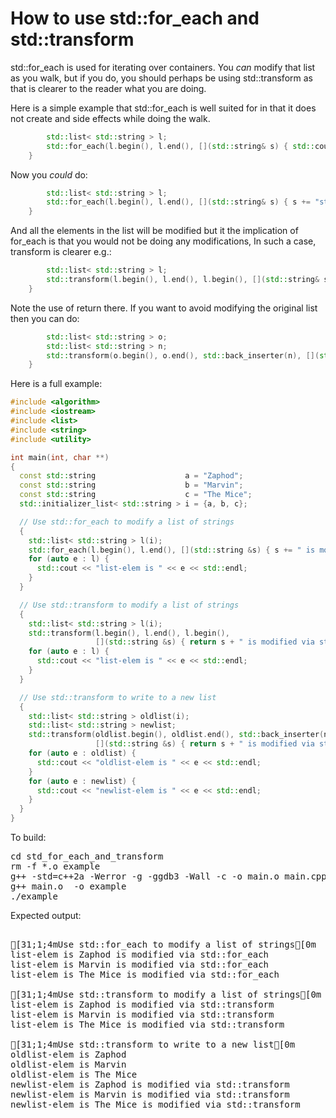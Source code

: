 How to use std::for_each and std::transform
===========================================

std::for_each is used for iterating over containers. You *can* modify
that list as you walk, but if you do, you should perhaps be using
std::transform as that is clearer to the reader what you are doing.

Here is a simple example that std::for_each is well suited for in that
it does not create and side effects while doing the walk.
```C++
        std::list< std::string > l;
        std::for_each(l.begin(), l.end(), [](std::string& s) { std::cout << s << std::endl; });
    }
```
Now you *could* do:
```C++
        std::list< std::string > l;
        std::for_each(l.begin(), l.end(), [](std::string& s) { s += "stuff"; });
    }
```
And all the elements in the list will be modified but it the implication of
for_each is that you would not be doing any modifications, In such a case,
transform is clearer e.g.:
```C++
        std::list< std::string > l;
        std::transform(l.begin(), l.end(), l.begin(), [](std::string& s) { return s + "stuff"; });
    }
```
Note the use of return there. If you want to avoid modifying the original list then you can do:
```C++
        std::list< std::string > o;
        std::list< std::string > n;
        std::transform(o.begin(), o.end(), std::back_inserter(n), [](std::string& s) { return s + "stuff"; });
    }
```
Here is a full example:
```C++
#include <algorithm>
#include <iostream>
#include <list>
#include <string>
#include <utility>

int main(int, char **)
{
  const std::string                    a = "Zaphod";
  const std::string                    b = "Marvin";
  const std::string                    c = "The Mice";
  std::initializer_list< std::string > i = {a, b, c};

  // Use std::for_each to modify a list of strings
  {
    std::list< std::string > l(i);
    std::for_each(l.begin(), l.end(), [](std::string &s) { s += " is modified via std::for_each"; });
    for (auto e : l) {
      std::cout << "list-elem is " << e << std::endl;
    }
  }

  // Use std::transform to modify a list of strings
  {
    std::list< std::string > l(i);
    std::transform(l.begin(), l.end(), l.begin(),
                   [](std::string &s) { return s + " is modified via std::transform"; });
    for (auto e : l) {
      std::cout << "list-elem is " << e << std::endl;
    }
  }

  // Use std::transform to write to a new list
  {
    std::list< std::string > oldlist(i);
    std::list< std::string > newlist;
    std::transform(oldlist.begin(), oldlist.end(), std::back_inserter(newlist),
                   [](std::string &s) { return s + " is modified via std::transform"; });
    for (auto e : oldlist) {
      std::cout << "oldlist-elem is " << e << std::endl;
    }
    for (auto e : newlist) {
      std::cout << "newlist-elem is " << e << std::endl;
    }
  }
}
```
To build:
<pre>
cd std_for_each_and_transform
rm -f *.o example
g++ -std=c++2a -Werror -g -ggdb3 -Wall -c -o main.o main.cpp
g++ main.o  -o example
./example
</pre>
Expected output:
<pre>

[31;1;4mUse std::for_each to modify a list of strings[0m
list-elem is Zaphod is modified via std::for_each
list-elem is Marvin is modified via std::for_each
list-elem is The Mice is modified via std::for_each

[31;1;4mUse std::transform to modify a list of strings[0m
list-elem is Zaphod is modified via std::transform
list-elem is Marvin is modified via std::transform
list-elem is The Mice is modified via std::transform

[31;1;4mUse std::transform to write to a new list[0m
oldlist-elem is Zaphod
oldlist-elem is Marvin
oldlist-elem is The Mice
newlist-elem is Zaphod is modified via std::transform
newlist-elem is Marvin is modified via std::transform
newlist-elem is The Mice is modified via std::transform
</pre>
